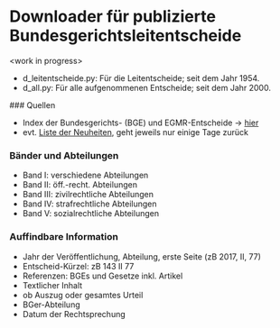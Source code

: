 # Downloader für publizierte Bundesgerichtsleitentscheide

&lt;work in progress&gt;

* d_leitentscheide.py: Für die Leitentscheide; seit dem Jahr 1954.
* d_all.py: Für alle aufgenommenen Entscheide; seit dem Jahr 2000.

### Quellen
* Index der Bundesgerichts- (BGE) und EGMR-Entscheide -> [hier](http://relevancy.bger.ch/php/clir/http/index_atf.php?lang=de)
* evt. [Liste der Neuheiten](http://relevancy.bger.ch/php/aza/http/index_aza.php?date=20170725&lang=de&mode=news), geht jeweils nur einige Tage zurück

### Bänder und Abteilungen
* Band I: verschiedene Abteilungen
* Band II: öff.-recht. Abteilungen
* Band III: zivilrechtliche Abteilungen
* Band IV: strafrechtliche Abteilungen
* Band V: sozialrechtliche Abteilungen

### Auffindbare Information
* Jahr der Veröffentlichung, Abteilung, erste Seite (zB 2017, II, 77)
* Entscheid-Kürzel: zB 143 II 77
* Referenzen: BGEs und Gesetze inkl. Artikel
* Textlicher Inhalt
* ob Auszug oder gesamtes Urteil
* BGer-Abteilung
* Datum der Rechtsprechung
